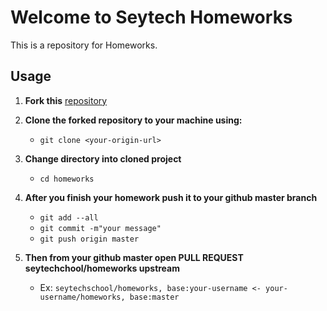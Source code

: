 # Welcome to Seytech Homeworks

This is a repository for Homeworks.

## Usage

1. **Fork this** [repository](https://github.com/seytechschool/homeworks/)

2. **Clone the forked repository to your machine using:**

   - `git clone <your-origin-url>`

3. **Change directory into cloned project**

   - `cd homeworks`

4. **After you finish your homework push it to your github master branch**

   - `git add --all`
   - `git commit -m"your message"`
   - `git push origin master`

5. **Then from your github master open PULL REQUEST seytechchool/homeworks upstream**
   - Ex: `seytechschool/homeworks, base:your-username <- your-username/homeworks, base:master`
